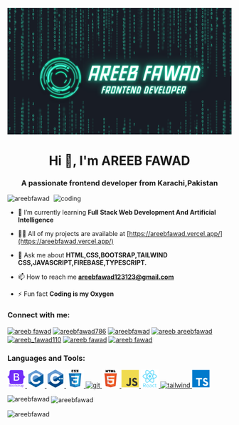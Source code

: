  ![logo](https://github.com/areebfawad/areebfawad/blob/main/github%20banner.png)

<h1 align="center">Hi 👋, I'm AREEB FAWAD</h1>
<h3 align="center">A passionate frontend developer from Karachi,Pakistan</h3>

<img align="right" alt="coding" width="400" src="https://i.pinimg.com/originals/79/9e/0d/799e0d7779f6ea6c3a89885ff60c55af.gif">

<p align="left"> <img src="https://komarev.com/ghpvc/?username=areebfawad&label=Profile%20views&color=0e75b6&style=flat" alt="areebfawad" /> </p>

- 🌱 I’m currently learning **Full Stack Web Development And Artificial Intelligence**

- 👨‍💻 All of my projects are available at [https://areebfawad.vercel.app/](https://areebfawad.vercel.app/)

- 💬 Ask me about **HTML,CSS,BOOTSRAP,TAILWIND CSS,JAVASCRIPT,FIREBASE,TYPESCRIPT.**

- 📫 How to reach me **areebfawad123123@gmail.com**

- ⚡ Fun fact **Coding is my Oxygen**

<h3 align="left">Connect with me:</h3>
<p align="left">
<a href="https://codepen.io/areeb fawad" target="blank"><img align="center" src="https://raw.githubusercontent.com/rahuldkjain/github-profile-readme-generator/master/src/images/icons/Social/codepen.svg" alt="areeb fawad" height="30" width="40" /></a>
<a href="https://dev.to/areebfawad786" target="blank"><img align="center" src="https://raw.githubusercontent.com/rahuldkjain/github-profile-readme-generator/master/src/images/icons/Social/devto.svg" alt="areebfawad786" height="30" width="40" /></a>
<a href="https://linkedin.com/in/areebfawad" target="blank"><img align="center" src="https://raw.githubusercontent.com/rahuldkjain/github-profile-readme-generator/master/src/images/icons/Social/linked-in-alt.svg" alt="areebfawad" height="30" width="40" /></a>
<a href="https://fb.com/areeb areebfawad" target="blank"><img align="center" src="https://raw.githubusercontent.com/rahuldkjain/github-profile-readme-generator/master/src/images/icons/Social/facebook.svg" alt="areeb areebfawad" height="30" width="40" /></a>
<a href="https://instagram.com/areeb_fawad110" target="blank"><img align="center" src="https://raw.githubusercontent.com/rahuldkjain/github-profile-readme-generator/master/src/images/icons/Social/instagram.svg" alt="areeb_fawad110" height="30" width="40" /></a>
<a href="https://www.hackerrank.com/areeb fawad" target="blank"><img align="center" src="https://raw.githubusercontent.com/rahuldkjain/github-profile-readme-generator/master/src/images/icons/Social/hackerrank.svg" alt="areeb fawad" height="30" width="40" /></a>
<a href="https://www.leetcode.com/areeb fawad" target="blank"><img align="center" src="https://raw.githubusercontent.com/rahuldkjain/github-profile-readme-generator/master/src/images/icons/Social/leet-code.svg" alt="areeb fawad" height="30" width="40" /></a>
</p>

<h3 align="left">Languages and Tools:</h3>
<p align="left"> <a href="https://getbootstrap.com" target="_blank" rel="noreferrer"> <img src="https://raw.githubusercontent.com/devicons/devicon/master/icons/bootstrap/bootstrap-plain-wordmark.svg" alt="bootstrap" width="40" height="40"/> </a> <a href="https://www.cprogramming.com/" target="_blank" rel="noreferrer"> <img src="https://raw.githubusercontent.com/devicons/devicon/master/icons/c/c-original.svg" alt="c" width="40" height="40"/> </a> <a href="https://www.w3schools.com/cpp/" target="_blank" rel="noreferrer"> <img src="https://raw.githubusercontent.com/devicons/devicon/master/icons/cplusplus/cplusplus-original.svg" alt="cplusplus" width="40" height="40"/> </a> <a href="https://www.w3schools.com/css/" target="_blank" rel="noreferrer"> <img src="https://raw.githubusercontent.com/devicons/devicon/master/icons/css3/css3-original-wordmark.svg" alt="css3" width="40" height="40"/> </a> <a href="https://git-scm.com/" target="_blank" rel="noreferrer"> <img src="https://www.vectorlogo.zone/logos/git-scm/git-scm-icon.svg" alt="git" width="40" height="40"/> </a> <a href="https://www.w3.org/html/" target="_blank" rel="noreferrer"> <img src="https://raw.githubusercontent.com/devicons/devicon/master/icons/html5/html5-original-wordmark.svg" alt="html5" width="40" height="40"/> </a> <a href="https://developer.mozilla.org/en-US/docs/Web/JavaScript" target="_blank" rel="noreferrer"> <img src="https://raw.githubusercontent.com/devicons/devicon/master/icons/javascript/javascript-original.svg" alt="javascript" width="40" height="40"/> </a> <a href="https://reactjs.org/" target="_blank" rel="noreferrer"> <img src="https://raw.githubusercontent.com/devicons/devicon/master/icons/react/react-original-wordmark.svg" alt="react" width="40" height="40"/> </a> <a href="https://tailwindcss.com/" target="_blank" rel="noreferrer"> <img src="https://www.vectorlogo.zone/logos/tailwindcss/tailwindcss-icon.svg" alt="tailwind" width="40" height="40"/> </a> <a href="https://www.typescriptlang.org/" target="_blank" rel="noreferrer"> <img src="https://raw.githubusercontent.com/devicons/devicon/master/icons/typescript/typescript-original.svg" alt="typescript" width="40" height="40"/> </a> </p>

<p><img align="left" src="https://github-readme-stats.vercel.app/api/top-langs?username=areebfawad&show_icons=true&locale=en&layout=compact" alt="areebfawad" /></p>

<p>&nbsp;<img align="center" src="https://github-readme-stats.vercel.app/api?username=areebfawad&show_icons=true&locale=en" alt="areebfawad" /></p>

<p><img align="center" src="https://github-readme-streak-stats.herokuapp.com/?user=areebfawad&" alt="areebfawad" /></p>


